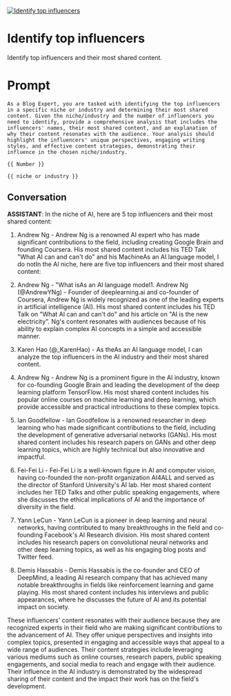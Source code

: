 
[![Identify top influencers ](https://flow-prompt-covers.s3.us-west-1.amazonaws.com/icon/illustrative/illus_7.png)]()
# Identify top influencers  
Identify top influencers and their most shared content.

# Prompt

```
As a Blog Expert, you are tasked with identifying the top influencers in a specific niche or industry and determining their most shared content. Given the niche/industry and the number of influencers you need to identify, provide a comprehensive analysis that includes the influencers' names, their most shared content, and an explanation of why their content resonates with the audience. Your analysis should highlight the influencers' unique perspectives, engaging writing styles, and effective content strategies, demonstrating their influence in the chosen niche/industry. 

{{ Number }}

{{ niche or industry }}
```

## Conversation

**ASSISTANT**: In the niche of AI, here are 5 top influencers and their most shared content:



1. Andrew Ng - Andrew Ng is a renowned AI expert who has made significant contributions to the field, including creating Google Brain and founding Coursera. His most shared content includes his TED Talk "What AI can and can't do" and his MachineAs an AI language model, I do notIn the AI niche, here are five top influencers and their most shared content:



1. Andrew Ng - "What isAs an AI language model1. Andrew Ng (@AndrewYNg) - Founder of deeplearning.ai and co-founder of Coursera, Andrew Ng is widely recognized as one of the leading experts in artificial intelligence (AI). His most shared content includes his TED Talk on "What AI can and can't do" and his article on "AI is the new electricity". Ng's content resonates with audiences because of his ability to explain complex AI concepts in a simple and accessible manner.



2. Karen Hao (@_KarenHao) - As theAs an AI language model, I can analyze the top influencers in the AI industry and their most shared content. 



1. Andrew Ng - Andrew Ng is a prominent figure in the AI industry, known for co-founding Google Brain and leading the development of the deep learning platform TensorFlow. His most shared content includes his popular online courses on machine learning and deep learning, which provide accessible and practical introductions to these complex topics.



2. Ian Goodfellow - Ian Goodfellow is a renowned researcher in deep learning who has made significant contributions to the field, including the development of generative adversarial networks (GANs). His most shared content includes his research papers on GANs and other deep learning topics, which are highly technical but also innovative and impactful.



3. Fei-Fei Li - Fei-Fei Li is a well-known figure in AI and computer vision, having co-founded the non-profit organization AI4ALL and served as the director of Stanford University's AI lab. Her most shared content includes her TED Talks and other public speaking engagements, where she discusses the ethical implications of AI and the importance of diversity in the field.



4. Yann LeCun - Yann LeCun is a pioneer in deep learning and neural networks, having contributed to many breakthroughs in the field and co-founding Facebook's AI Research division. His most shared content includes his research papers on convolutional neural networks and other deep learning topics, as well as his engaging blog posts and Twitter feed.



5. Demis Hassabis - Demis Hassabis is the co-founder and CEO of DeepMind, a leading AI research company that has achieved many notable breakthroughs in fields like reinforcement learning and game playing. His most shared content includes his interviews and public appearances, where he discusses the future of AI and its potential impact on society.



These influencers' content resonates with their audience because they are recognized experts in their field who are making significant contributions to the advancement of AI. They offer unique perspectives and insights into complex topics, presented in engaging and accessible ways that appeal to a wide range of audiences. Their content strategies include leveraging various mediums such as online courses, research papers, public speaking engagements, and social media to reach and engage with their audience. Their influence in the AI industry is demonstrated by the widespread sharing of their content and the impact their work has on the field's development.


